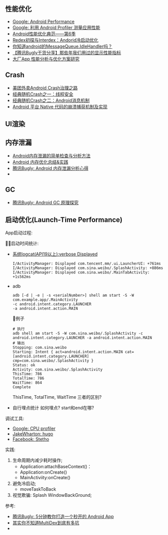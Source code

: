 ## 性能优化
- [Google: Android Performance](https://developer.android.com/topic/performance/)
- [Google: 利用 Android Profiler 测量应用性能](https://developer.android.com/studio/profile/android-profiler)
- [Android性能优化典范——第6季](https://zhuanlan.zhihu.com/p/23171119)
- [Redex初探与Interdex：Andorid冷启动优化](https://zhuanlan.zhihu.com/p/24002157)
- [你知道android的MessageQueue.IdleHandler吗？](https://zhuanlan.zhihu.com/p/30601168)
- [【腾讯Bugly干货分享】那些年我们用过的显示性能指标
](https://zhuanlan.zhihu.com/p/22239486)
- [大厂App 性能分析与优化方案研究](https://mp.weixin.qq.com/s?__biz=MzAxMTI4MTkwNQ==&mid=2650825400&idx=1&sn=a1d781936af7226b54a6c552250fd958&chksm=80b7b626b7c03f30d9382cf0cddef8660734855cf20545db73ebf414113d199d8d5f3f6e6bb2&mpshare=1&scene=1&srcid=0504rat76zTWv3OlFx3fsINu%23rd)

## Crash
- [美团外卖Android Crash治理之路](https://mp.weixin.qq.com/s?__biz=MjM5NjQ5MTI5OA==&mid=2651748107&idx=1&sn=55dff1b286e92cfb6aaee776df8ec89e&chksm=bd12ae468a652750a7624c30eca56f6f83347b16cdfb9153b647c6e5229a822b16724a1bbd9d&mpshare=1&scene=1&srcid=0614n3569t6buqYQeA7W9kRZ#rd)
- [经典随机Crash之一：线程安全](https://mp.weixin.qq.com/s?__biz=MzA3NTYzODYzMg==&mid=2653578882&idx=2&sn=448e12f89436295162a5fa63bd623383&chksm=84b3b485b3c43d93fe5b794f3e0ffbb42704a3fef7d3a0675ee2594b2fb88180ed30695b6d7c&scene=21#wechat_redirect)
- [经典随机Crash之二：Android消息机制](https://mp.weixin.qq.com/s?__biz=MzA3NTYzODYzMg==&mid=2653578914&idx=2&sn=5b5c83f694dfa31191d238e2a8da2e51&chksm=84b3b4a5b3c43db34cae575b361f7a70651d2a954f87b30e23c407e1d6940c7705fbe0305dd1&mpshare=1&scene=1&srcid=0413sZfbDPHhf1QvPi60CY3k%23rd)
- [Android 平台 Native 代码的崩溃捕获机制及实现](https://zhuanlan.zhihu.com/p/27834417)

## UI渲染

## 内存泄漏
- [Android内存泄漏的简单检查与分析方法](https://zhuanlan.zhihu.com/p/22413288)
- [Android 内存优化总结&实践](https://zhuanlan.zhihu.com/p/26043999)
- [腾讯Bugly: Android 内存泄漏分析心得](https://zhuanlan.zhihu.com/p/25213586)
- []()

## GC
- [腾讯Bugly: Android GC 原理探究](https://mp.weixin.qq.com/s?__biz=MzA3NTYzODYzMg==&mid=2653578914&idx=1&sn=8a15796520a3c302e22c0772f2e41dda&chksm=84b3b4a5b3c43db3a6b87bc6e8690c927bd15ea2e79d5642cea355fb8ca98f79d8fc461f9a91&mpshare=1&scene=1&srcid=0414ElLvbCb3WuTxTTJyTGEQ%23rd)

## 启动优化(Launch-Time Performance)
App启动过程:

启动时间统计:
- [系统logcat(API19以上):verbose Displayed](https://developer.android.com/topic/performance/vitals/launch-time#dx)
    ```
    I/ActivityManager: Displayed com.tencent.mm/.ui.LauncherUI: +761ms
    I/ActivityManager: Displayed com.sina.weibo/.SplashActivity: +886ms
    I/ActivityManager: Displayed com.sina.weibo/.MainTabActivity: +1s562ms
    ```
- adb
    ```
    adb [-d | -e | -s <serialNumber>] shell am start -S -W 
    com.example.app/.MainActivity 
    -c android.intent.category.LAUNCHER 
    -a android.intent.action.MAIN
    ```
    例子
    ```
    # 执行
    adb shell am start -S -W com.sina.weibo/.SplashActivity -c android.intent.category.LAUNCHER -a android.intent.action.MAIN
    # 输出
    Stopping: com.sina.weibo
    Starting: Intent { act=android.intent.action.MAIN cat=[android.intent.category.LAUNCHER] cmp=com.sina.weibo/.SplashActivity }
    Status: ok
    Activity: com.sina.weibo/.SplashActivity
    ThisTime: 786
    TotalTime: 786
    WaitTime: 864
    Complete
    ```
    ThisTime, TotalTime, WaitTime 三者的区别? 
    
* 自行埋点统计
    如何埋点? start和end在哪?

调试工具:
- [Google: CPU profiler](https://developer.android.com/studio/profile/cpu-profiler)
- [JakeWharton: hugo](https://github.com/JakeWharton/hugo)
- [Facebook: Stetho](http://facebook.github.io/stetho/)

实践:
1. 生命周期内减少耗时操作;
    * Application:attachBaseContext()：
    * Application:onCreate()
    * MainActiviity:onCreate()
2. 避免冷启动;
    * moveTaskToBack
3. 视觉欺骗: Splash WindowBackGround;

参考:
- [腾讯Bugly: 5分钟教你打造一个秒开的 Android App](https://mp.weixin.qq.com/s?__biz=MzA3NTYzODYzMg==&mid=2653579242&idx=2&sn=303f2469462e42b92e9fb8341d7bfd47&chksm=84b3b5edb3c43cfb8394cc381d4afb56c949106321158dac3e4e0016f5f9a6be190c612b28f2&mpshare=1&scene=1&srcid=0810OrOIZ2ZxAN8IhnhP0Wup%23rd)
- [其实你不知道MultiDex到底有多坑](http://www.jcodecraeer.com/a/anzhuokaifa/androidkaifa/2015/1218/3789.html)
- []()